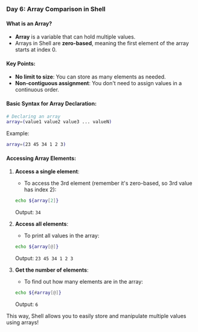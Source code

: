 ### Day  6: Array Comparison in Shell

#### What is an Array?
- **Array** is a variable that can hold multiple values. 
- Arrays in Shell are **zero-based**, meaning the first element of the array starts at index 0.

#### Key Points:
- **No limit to size**: You can store as many elements as needed.
- **Non-contiguous assignment**: You don't need to assign values in a continuous order.
  
#### Basic Syntax for Array Declaration:
```bash
# Declaring an array
array=(value1 value2 value3 ... valueN)
```
Example:
```bash
array=(23 45 34 1 2 3)
```

#### Accessing Array Elements:
1. **Access a single element**:
   - To access the 3rd element (remember it's zero-based, so 3rd value has index 2):
   ```bash
   echo ${array[2]}
   ```
   Output: `34`

2. **Access all elements**:
   - To print all values in the array:
   ```bash
   echo ${array[@]}
   ```
   Output: `23 45 34 1 2 3`

3. **Get the number of elements**:
   - To find out how many elements are in the array:
   ```bash
   echo ${#array[@]}
   ```
   Output: `6`

This way, Shell allows you to easily store and manipulate multiple values using arrays!
